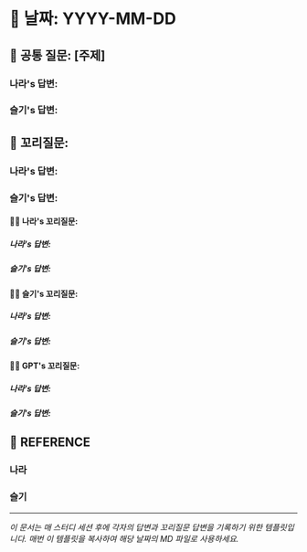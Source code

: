 # 📆 날짜: YYYY-MM-DD

## 🎯 공통 질문: [주제]

### 나라's 답변: <!-- 답변 -->

### 슬기's 답변: <!-- 답변 -->

## 🔗 꼬리질문:

### 나라's 답변: <!-- 답변 -->

### 슬기's 답변: <!-- 답변 -->

#### 🔗🔗 나라's 꼬리질문:

##### 나라's 답변: <!-- 답변 -->

##### 슬기's 답변: <!-- 답변 -->

#### 🔗🔗 슬기's 꼬리질문:

##### 나라's 답변: <!-- 답변 -->

##### 슬기's 답변: <!-- 답변 -->

#### 🔗🔗 GPT's 꼬리질문:

##### 나라's 답변: <!-- 답변 -->

##### 슬기's 답변: <!-- 답변 -->

## 📝 REFERENCE

### 나라

<!-- 답변 -->

### 슬기

<!-- 답변 -->

---

_이 문서는 매 스터디 세션 후에 각자의 답변과 꼬리질문 답변을 기록하기 위한 템플릿입니다. 매번 이 템플릿을 복사하여 해당 날짜의 MD 파일로 사용하세요._
